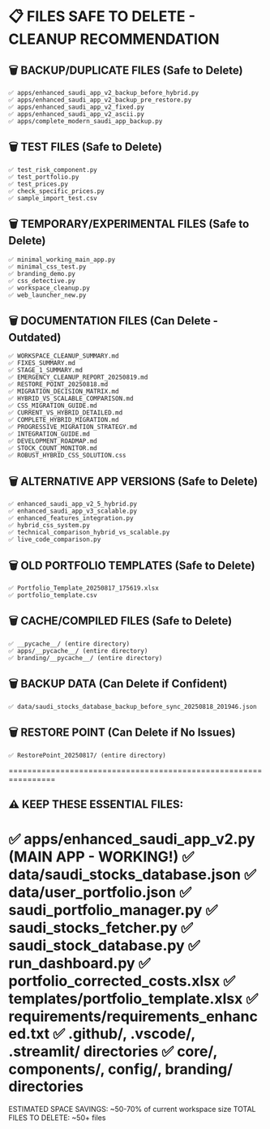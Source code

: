 📋 FILES SAFE TO DELETE - CLEANUP RECOMMENDATION
================================================================

## 🗑️ BACKUP/DUPLICATE FILES (Safe to Delete)
```
✅ apps/enhanced_saudi_app_v2_backup_before_hybrid.py
✅ apps/enhanced_saudi_app_v2_backup_pre_restore.py
✅ apps/enhanced_saudi_app_v2_fixed.py
✅ apps/enhanced_saudi_app_v2_ascii.py
✅ apps/complete_modern_saudi_app_backup.py
```

## 🗑️ TEST FILES (Safe to Delete)
```
✅ test_risk_component.py
✅ test_portfolio.py
✅ test_prices.py
✅ check_specific_prices.py
✅ sample_import_test.csv
```

## 🗑️ TEMPORARY/EXPERIMENTAL FILES (Safe to Delete)
```
✅ minimal_working_main_app.py
✅ minimal_css_test.py
✅ branding_demo.py
✅ css_detective.py
✅ workspace_cleanup.py
✅ web_launcher_new.py
```

## 🗑️ DOCUMENTATION FILES (Can Delete - Outdated)
```
✅ WORKSPACE_CLEANUP_SUMMARY.md
✅ FIXES_SUMMARY.md
✅ STAGE_1_SUMMARY.md
✅ EMERGENCY_CLEANUP_REPORT_20250819.md
✅ RESTORE_POINT_20250818.md
✅ MIGRATION_DECISION_MATRIX.md
✅ HYBRID_VS_SCALABLE_COMPARISON.md
✅ CSS_MIGRATION_GUIDE.md
✅ CURRENT_VS_HYBRID_DETAILED.md
✅ COMPLETE_HYBRID_MIGRATION.md
✅ PROGRESSIVE_MIGRATION_STRATEGY.md
✅ INTEGRATION_GUIDE.md
✅ DEVELOPMENT_ROADMAP.md
✅ STOCK_COUNT_MONITOR.md
✅ ROBUST_HYBRID_CSS_SOLUTION.css
```

## 🗑️ ALTERNATIVE APP VERSIONS (Safe to Delete)
```
✅ enhanced_saudi_app_v2_5_hybrid.py
✅ enhanced_saudi_app_v3_scalable.py
✅ enhanced_features_integration.py
✅ hybrid_css_system.py
✅ technical_comparison_hybrid_vs_scalable.py
✅ live_code_comparison.py
```

## 🗑️ OLD PORTFOLIO TEMPLATES (Safe to Delete)
```
✅ Portfolio_Template_20250817_175619.xlsx
✅ portfolio_template.csv
```

## 🗑️ CACHE/COMPILED FILES (Safe to Delete)
```
✅ __pycache__/ (entire directory)
✅ apps/__pycache__/ (entire directory)
✅ branding/__pycache__/ (entire directory)
```

## 🗑️ BACKUP DATA (Can Delete if Confident)
```
✅ data/saudi_stocks_database_backup_before_sync_20250818_201946.json
```

## 🗑️ RESTORE POINT (Can Delete if No Issues)
```
✅ RestorePoint_20250817/ (entire directory)
```

================================================================
## ⚠️ KEEP THESE ESSENTIAL FILES:
✅ apps/enhanced_saudi_app_v2.py (MAIN APP - WORKING!)
✅ data/saudi_stocks_database.json
✅ data/user_portfolio.json
✅ saudi_portfolio_manager.py
✅ saudi_stocks_fetcher.py
✅ saudi_stock_database.py
✅ run_dashboard.py
✅ portfolio_corrected_costs.xlsx
✅ templates/portfolio_template.xlsx
✅ requirements/requirements_enhanced.txt
✅ .github/, .vscode/, .streamlit/ directories
✅ core/, components/, config/, branding/ directories
================================================================

ESTIMATED SPACE SAVINGS: ~50-70% of current workspace size
TOTAL FILES TO DELETE: ~50+ files
